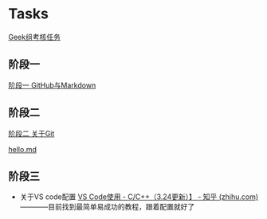 # Tasks
[Geek组考核任务](https://github.com/ntgeek/2022-Geek)

## 阶段一
[阶段一 GitHub与Markdown](https://github.com/Gjklmk/Tasks/blob/main/%E9%98%B6%E6%AE%B5%E4%B8%80%20GitHub%E4%B8%8EMarkdown.md)
## 阶段二
[阶段二 关于Git](https://github.com/Gjklmk/Tasks/blob/main/%E9%98%B6%E6%AE%B5%E4%BA%8C%20%E5%85%B3%E4%BA%8EGit.md)


[hello.md](https://github.com/Gjklmk/Tasks/blob/main/hello.md)

## 阶段三
- 关于VS code配置
	[VS Code使用 - C/C++（3.24更新）】 - 知乎 (zhihu.com)](https://zhuanlan.zhihu.com/p/442865609)
	————目前找到最简单易成功的教程，跟着配置就好了
